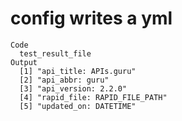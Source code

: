 # config writes a yml

    Code
      test_result_file
    Output
      [1] "api_title: APIs.guru"
      [2] "api_abbr: guru"
      [3] "api_version: 2.2.0"
      [4] "rapid_file: RAPID_FILE_PATH"
      [5] "updated_on: DATETIME"

